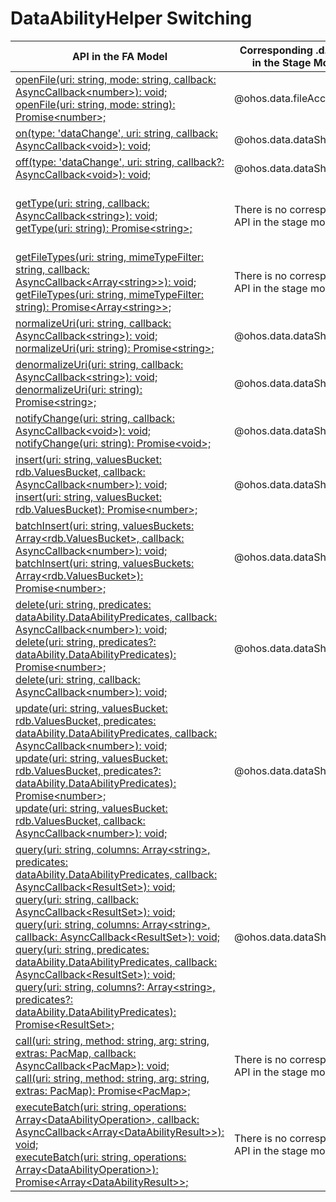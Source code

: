 # DataAbilityHelper Switching
<!--Kit: Ability Kit-->
<!--Subsystem: Ability-->
<!--Owner: @xialiangwei-->
<!--Designer: @jsjzju-->
<!--Tester: @lixueqing513-->
<!--Adviser: @huipeizi-->


  | API in the FA Model| Corresponding .d.ts File in the Stage Model| Corresponding API in the Stage Model| 
| -------- | -------- | -------- |
| [openFile(uri: string, mode: string, callback: AsyncCallback&lt;number&gt;): void;](../reference/apis-ability-kit/js-apis-inner-ability-dataAbilityHelper.md#dataabilityhelperopenfile)<br>[openFile(uri: string, mode: string): Promise&lt;number&gt;;](../reference/apis-ability-kit/js-apis-inner-ability-dataAbilityHelper.md#dataabilityhelperopenfile-1) | \@ohos.data.fileAccess.d.ts | [openFile(uri: string, flags: OPENFLAGS) : Promise&lt;number&gt;;](../reference/apis-core-file-kit/js-apis-fileAccess-sys.md#openfile)<br>[openFile(uri: string, flags: OPENFLAGS, callback: AsyncCallback&lt;number&gt;) : void;](../reference/apis-core-file-kit/js-apis-fileAccess-sys.md#openfile-1) |
| [on(type: 'dataChange', uri: string, callback: AsyncCallback&lt;void&gt;): void;](../reference/apis-ability-kit/js-apis-inner-ability-dataAbilityHelper.md#dataabilityhelperondatachange) | \@ohos.data.dataShare.d.ts | [on(type: 'dataChange', uri: string, callback: AsyncCallback&lt;void&gt;): void;](../reference/apis-arkdata/js-apis-data-dataShare-sys.md#ondatachange) |
| [off(type: 'dataChange', uri: string, callback?: AsyncCallback&lt;void&gt;): void;](../reference/apis-ability-kit/js-apis-inner-ability-dataAbilityHelper.md#dataabilityhelperoffdatachange) | \@ohos.data.dataShare.d.ts | [off(type: 'dataChange', uri: string, callback?: AsyncCallback&lt;void&gt;): void;](../reference/apis-arkdata/js-apis-data-dataShare-sys.md#offdatachange) |
| [getType(uri: string, callback: AsyncCallback&lt;string&gt;): void;](../reference/apis-ability-kit/js-apis-inner-ability-dataAbilityHelper.md#dataabilityhelpergettype)<br>[getType(uri: string): Promise&lt;string&gt;;](../reference/apis-ability-kit/js-apis-inner-ability-dataAbilityHelper.md#dataabilityhelpergettype-1) | There is no corresponding API in the stage model.| The stage model does not support cross-process URI access. You are advised to use [the want parameter to carry the file descriptor and file information](file-processing-apps-startup.md) for cross-process file access.|
| [getFileTypes(uri: string, mimeTypeFilter: string, callback: AsyncCallback&lt;Array&lt;string&gt;&gt;): void;](../reference/apis-ability-kit/js-apis-inner-ability-dataAbilityHelper.md#dataabilityhelpergetfiletypes)<br>[getFileTypes(uri: string, mimeTypeFilter: string): Promise&lt;Array&lt;string&gt;&gt;;](../reference/apis-ability-kit/js-apis-inner-ability-dataAbilityHelper.md#dataabilityhelpergetfiletypes-1) | There is no corresponding API in the stage model.| The stage model does not support cross-process URI access. You are advised to use [the want parameter to carry the file descriptor and file information](file-processing-apps-startup.md) for cross-process file access.|
| [normalizeUri(uri: string, callback: AsyncCallback&lt;string&gt;): void;](../reference/apis-ability-kit/js-apis-inner-ability-dataAbilityHelper.md#dataabilityhelpernormalizeuri)<br>[normalizeUri(uri: string): Promise&lt;string&gt;;](../reference/apis-ability-kit/js-apis-inner-ability-dataAbilityHelper.md#dataabilityhelpernormalizeuri-1) | \@ohos.data.dataShare.d.ts | [normalizeUri(uri: string, callback: AsyncCallback&lt;string&gt;): void;](../reference/apis-arkdata/js-apis-data-dataShare-sys.md#normalizeuri)<br>[normalizeUri(uri: string): Promise&lt;string&gt;;](../reference/apis-arkdata/js-apis-data-dataShare-sys.md#normalizeuri-1) |
| [denormalizeUri(uri: string, callback: AsyncCallback&lt;string&gt;): void;](../reference/apis-ability-kit/js-apis-inner-ability-dataAbilityHelper.md#dataabilityhelperdenormalizeuri)<br>[denormalizeUri(uri: string): Promise&lt;string&gt;;](../reference/apis-ability-kit/js-apis-inner-ability-dataAbilityHelper.md#dataabilityhelperdenormalizeuri-1) | \@ohos.data.dataShare.d.ts | [denormalizeUri(uri: string, callback: AsyncCallback&lt;string&gt;): void;](../reference/apis-arkdata/js-apis-data-dataShare-sys.md#denormalizeuri)<br>[denormalizeUri(uri: string): Promise&lt;string&gt;;](../reference/apis-arkdata/js-apis-data-dataShare-sys.md#denormalizeuri-1) |
| [notifyChange(uri: string, callback: AsyncCallback&lt;void&gt;): void;](../reference/apis-ability-kit/js-apis-inner-ability-dataAbilityHelper.md#dataabilityhelpernotifychange)<br>[notifyChange(uri: string): Promise&lt;void&gt;;](../reference/apis-ability-kit/js-apis-inner-ability-dataAbilityHelper.md#dataabilityhelpernotifychange-1) | \@ohos.data.dataShare.d.ts | [notifyChange(uri: string, callback: AsyncCallback&lt;void&gt;): void;](../reference/apis-arkdata/js-apis-data-dataShare-sys.md#notifychange)<br>[notifyChange(uri: string): Promise&lt;void&gt;;](../reference/apis-arkdata/js-apis-data-dataShare-sys.md#notifychange-1) |
| [insert(uri: string, valuesBucket: rdb.ValuesBucket, callback: AsyncCallback&lt;number&gt;): void;](../reference/apis-ability-kit/js-apis-inner-ability-dataAbilityHelper.md#dataabilityhelperinsert)<br>[insert(uri: string, valuesBucket: rdb.ValuesBucket): Promise&lt;number&gt;;](../reference/apis-ability-kit/js-apis-inner-ability-dataAbilityHelper.md#dataabilityhelperinsert-1) | \@ohos.data.dataShare.d.ts | [insert(uri: string, value: ValuesBucket, callback: AsyncCallback&lt;number&gt;): void;](../reference/apis-arkdata/js-apis-data-dataShare-sys.md#insert)<br>[insert(uri: string, value: ValuesBucket): Promise&lt;number&gt;;](../reference/apis-arkdata/js-apis-data-dataShare-sys.md#insert-1) |
| [batchInsert(uri: string, valuesBuckets: Array&lt;rdb.ValuesBucket&gt;, callback: AsyncCallback&lt;number&gt;): void;](../reference/apis-ability-kit/js-apis-inner-ability-dataAbilityHelper.md#dataabilityhelperbatchinsert)<br>[batchInsert(uri: string, valuesBuckets: Array&lt;rdb.ValuesBucket&gt;): Promise&lt;number&gt;;](../reference/apis-ability-kit/js-apis-inner-ability-dataAbilityHelper.md#dataabilityhelperbatchinsert-1) | \@ohos.data.dataShare.d.ts | [batchInsert(uri: string, values: Array&lt;ValuesBucket&gt;, callback: AsyncCallback&lt;number&gt;): void;](../reference/apis-arkdata/js-apis-data-dataShare-sys.md#batchinsert)<br>[batchInsert(uri: string, values: Array&lt;ValuesBucket&gt;): Promise&lt;number&gt;;](../reference/apis-arkdata/js-apis-data-dataShare-sys.md#batchinsert-1) |
| [delete(uri: string, predicates: dataAbility.DataAbilityPredicates, callback: AsyncCallback&lt;number&gt;): void;](../reference/apis-ability-kit/js-apis-inner-ability-dataAbilityHelper.md#dataabilityhelperdelete)<br>[delete(uri: string, predicates?: dataAbility.DataAbilityPredicates): Promise&lt;number&gt;;](../reference/apis-ability-kit/js-apis-inner-ability-dataAbilityHelper.md#dataabilityhelperdelete-1)<br>[delete(uri: string, callback: AsyncCallback&lt;number&gt;): void;](../reference/apis-ability-kit/js-apis-inner-ability-dataAbilityHelper.md#dataabilityhelperdelete-2) | \@ohos.data.dataShare.d.ts | [delete(uri: string, predicates: dataSharePredicates.DataSharePredicates, callback: AsyncCallback&lt;number&gt;): void;](../reference/apis-arkdata/js-apis-data-dataShare-sys.md#delete)<br>[delete(uri: string, predicates: dataSharePredicates.DataSharePredicates): Promise&lt;number&gt;;](../reference/apis-arkdata/js-apis-data-dataShare-sys.md#delete-1) |
| [update(uri: string, valuesBucket: rdb.ValuesBucket, predicates: dataAbility.DataAbilityPredicates, callback: AsyncCallback&lt;number&gt;): void;](../reference/apis-ability-kit/js-apis-inner-ability-dataAbilityHelper.md#dataabilityhelperupdate)<br>[update(uri: string, valuesBucket: rdb.ValuesBucket, predicates?: dataAbility.DataAbilityPredicates): Promise&lt;number&gt;;](../reference/apis-ability-kit/js-apis-inner-ability-dataAbilityHelper.md#dataabilityhelperupdate-1)<br>[update(uri: string, valuesBucket: rdb.ValuesBucket, callback: AsyncCallback&lt;number&gt;): void;](../reference/apis-ability-kit/js-apis-inner-ability-dataAbilityHelper.md#dataabilityhelperupdate) | \@ohos.data.dataShare.d.ts | [update(uri: string, predicates: dataSharePredicates.DataSharePredicates, value: ValuesBucket, callback: AsyncCallback&lt;number&gt;): void;](../reference/apis-arkdata/js-apis-data-dataShare-sys.md#update)<br>[update(uri: string, predicates: dataSharePredicates.DataSharePredicates, value: ValuesBucket): Promise&lt;number&gt;;](../reference/apis-arkdata/js-apis-data-dataShare-sys.md#update-1) |
| [query(uri: string, columns: Array&lt;string&gt;, predicates: dataAbility.DataAbilityPredicates, callback: AsyncCallback&lt;ResultSet&gt;): void;](../reference/apis-ability-kit/js-apis-inner-ability-dataAbilityHelper.md#dataabilityhelperquery)<br>[query(uri: string, callback: AsyncCallback&lt;ResultSet&gt;): void;](../reference/apis-ability-kit/js-apis-inner-ability-dataAbilityHelper.md#dataabilityhelperquery-1)<br>[query(uri: string, columns: Array&lt;string&gt;, callback: AsyncCallback&lt;ResultSet&gt;): void;](../reference/apis-ability-kit/js-apis-inner-ability-dataAbilityHelper.md#dataabilityhelperquery-2)<br>[query(uri: string, predicates: dataAbility.DataAbilityPredicates, callback: AsyncCallback&lt;ResultSet&gt;): void;](../reference/apis-ability-kit/js-apis-inner-ability-dataAbilityHelper.md#dataabilityhelperquery-3)<br>[query(uri: string, columns?: Array&lt;string&gt;, predicates?: dataAbility.DataAbilityPredicates): Promise&lt;ResultSet&gt;;](../reference/apis-ability-kit/js-apis-inner-ability-dataAbilityHelper.md#dataabilityhelperquery-4) | \@ohos.data.dataShare.d.ts | [query(uri: string, predicates: dataSharePredicates.DataSharePredicates, columns: Array&lt;string&gt;, callback: AsyncCallback&lt;DataShareResultSet&gt;): void;](../reference/apis-arkdata/js-apis-data-dataShare-sys.md#query)<br>[query(uri: string, predicates: dataSharePredicates.DataSharePredicates, columns: Array&lt;string&gt;): Promise&lt;DataShareResultSet&gt;;](../reference/apis-arkdata/js-apis-data-dataShare-sys.md#query-1) |
| [call(uri: string, method: string, arg: string, extras: PacMap, callback: AsyncCallback&lt;PacMap&gt;): void;](../reference/apis-ability-kit/js-apis-inner-ability-dataAbilityHelper.md#dataabilityhelpercall)<br>[call(uri: string, method: string, arg: string, extras: PacMap): Promise&lt;PacMap&gt;;](../reference/apis-ability-kit/js-apis-inner-ability-dataAbilityHelper.md#dataabilityhelpercall-1) | There is no corresponding API in the stage model.| No corresponding API is provided.|
| [executeBatch(uri: string, operations: Array&lt;DataAbilityOperation&gt;, callback: AsyncCallback&lt;Array&lt;DataAbilityResult&gt;&gt;): void;](../reference/apis-ability-kit/js-apis-inner-ability-dataAbilityHelper.md#dataabilityhelperexecutebatch)<br>[executeBatch(uri: string, operations: Array&lt;DataAbilityOperation&gt;): Promise&lt;Array&lt;DataAbilityResult&gt;&gt;;](../reference/apis-ability-kit/js-apis-inner-ability-dataAbilityHelper.md#dataabilityhelperexecutebatch-1) | There is no corresponding API in the stage model.| No corresponding API is provided.|
